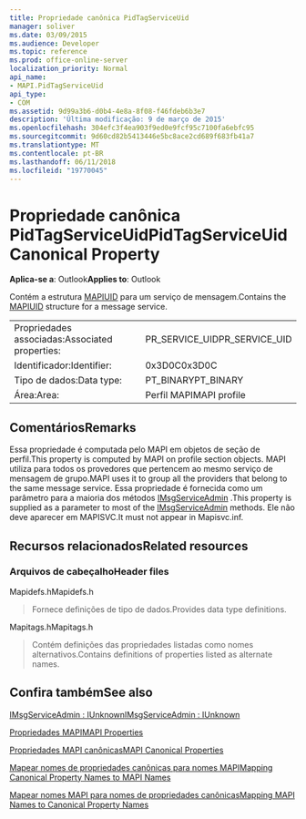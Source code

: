 ```yaml
---
title: Propriedade canônica PidTagServiceUid
manager: soliver
ms.date: 03/09/2015
ms.audience: Developer
ms.topic: reference
ms.prod: office-online-server
localization_priority: Normal
api_name:
- MAPI.PidTagServiceUid
api_type:
- COM
ms.assetid: 9d99a3b6-d0b4-4e8a-8f08-f46fdeb6b3e7
description: 'Última modificação: 9 de março de 2015'
ms.openlocfilehash: 304efc3f4ea903f9ed0e9fcf95c7100fa6ebfc95
ms.sourcegitcommit: 9d60cd82b5413446e5bc8ace2cd689f683fb41a7
ms.translationtype: MT
ms.contentlocale: pt-BR
ms.lasthandoff: 06/11/2018
ms.locfileid: "19770045"
---
```

# <a name="pidtagserviceuid-canonical-property"></a><span data-ttu-id="f5fe5-103">Propriedade canônica PidTagServiceUid</span><span class="sxs-lookup"><span data-stu-id="f5fe5-103">PidTagServiceUid Canonical Property</span></span>

  
  
<span data-ttu-id="f5fe5-104">**Aplica-se a**: Outlook</span><span class="sxs-lookup"><span data-stu-id="f5fe5-104">**Applies to**: Outlook</span></span> 
  
<span data-ttu-id="f5fe5-105">Contém a estrutura [MAPIUID](mapiuid.md) para um serviço de mensagem.</span><span class="sxs-lookup"><span data-stu-id="f5fe5-105">Contains the [MAPIUID](mapiuid.md) structure for a message service.</span></span> 
  
|||
|:-----|:-----|
|<span data-ttu-id="f5fe5-106">Propriedades associadas:</span><span class="sxs-lookup"><span data-stu-id="f5fe5-106">Associated properties:</span></span>  <br/> |<span data-ttu-id="f5fe5-107">PR_SERVICE_UID</span><span class="sxs-lookup"><span data-stu-id="f5fe5-107">PR_SERVICE_UID</span></span>  <br/> |
|<span data-ttu-id="f5fe5-108">Identificador:</span><span class="sxs-lookup"><span data-stu-id="f5fe5-108">Identifier:</span></span>  <br/> |<span data-ttu-id="f5fe5-109">0x3D0C</span><span class="sxs-lookup"><span data-stu-id="f5fe5-109">0x3D0C</span></span>  <br/> |
|<span data-ttu-id="f5fe5-110">Tipo de dados:</span><span class="sxs-lookup"><span data-stu-id="f5fe5-110">Data type:</span></span>  <br/> |<span data-ttu-id="f5fe5-111">PT_BINARY</span><span class="sxs-lookup"><span data-stu-id="f5fe5-111">PT_BINARY</span></span>  <br/> |
|<span data-ttu-id="f5fe5-112">Área:</span><span class="sxs-lookup"><span data-stu-id="f5fe5-112">Area:</span></span>  <br/> |<span data-ttu-id="f5fe5-113">Perfil MAPI</span><span class="sxs-lookup"><span data-stu-id="f5fe5-113">MAPI profile</span></span>  <br/> |
   
## <a name="remarks"></a><span data-ttu-id="f5fe5-114">Comentários</span><span class="sxs-lookup"><span data-stu-id="f5fe5-114">Remarks</span></span>

<span data-ttu-id="f5fe5-115">Essa propriedade é computada pelo MAPI em objetos de seção de perfil.</span><span class="sxs-lookup"><span data-stu-id="f5fe5-115">This property is computed by MAPI on profile section objects.</span></span> <span data-ttu-id="f5fe5-116">MAPI utiliza para todos os provedores que pertencem ao mesmo serviço de mensagem de grupo.</span><span class="sxs-lookup"><span data-stu-id="f5fe5-116">MAPI uses it to group all the providers that belong to the same message service.</span></span> <span data-ttu-id="f5fe5-117">Essa propriedade é fornecida como um parâmetro para a maioria dos métodos [IMsgServiceAdmin](imsgserviceadminiunknown.md) .</span><span class="sxs-lookup"><span data-stu-id="f5fe5-117">This property is supplied as a parameter to most of the [IMsgServiceAdmin](imsgserviceadminiunknown.md) methods.</span></span> <span data-ttu-id="f5fe5-118">Ele não deve aparecer em MAPISVC.</span><span class="sxs-lookup"><span data-stu-id="f5fe5-118">It must not appear in Mapisvc.inf.</span></span> 
  
## <a name="related-resources"></a><span data-ttu-id="f5fe5-119">Recursos relacionados</span><span class="sxs-lookup"><span data-stu-id="f5fe5-119">Related resources</span></span>

### <a name="header-files"></a><span data-ttu-id="f5fe5-120">Arquivos de cabeçalho</span><span class="sxs-lookup"><span data-stu-id="f5fe5-120">Header files</span></span>

<span data-ttu-id="f5fe5-121">Mapidefs.h</span><span class="sxs-lookup"><span data-stu-id="f5fe5-121">Mapidefs.h</span></span>
  
> <span data-ttu-id="f5fe5-122">Fornece definições de tipo de dados.</span><span class="sxs-lookup"><span data-stu-id="f5fe5-122">Provides data type definitions.</span></span>
    
<span data-ttu-id="f5fe5-123">Mapitags.h</span><span class="sxs-lookup"><span data-stu-id="f5fe5-123">Mapitags.h</span></span>
  
> <span data-ttu-id="f5fe5-124">Contém definições das propriedades listadas como nomes alternativos.</span><span class="sxs-lookup"><span data-stu-id="f5fe5-124">Contains definitions of properties listed as alternate names.</span></span>
    
## <a name="see-also"></a><span data-ttu-id="f5fe5-125">Confira também</span><span class="sxs-lookup"><span data-stu-id="f5fe5-125">See also</span></span>



[<span data-ttu-id="f5fe5-126">IMsgServiceAdmin : IUnknown</span><span class="sxs-lookup"><span data-stu-id="f5fe5-126">IMsgServiceAdmin : IUnknown</span></span>](imsgserviceadminiunknown.md)


[<span data-ttu-id="f5fe5-127">Propriedades MAPI</span><span class="sxs-lookup"><span data-stu-id="f5fe5-127">MAPI Properties</span></span>](mapi-properties.md)
  
[<span data-ttu-id="f5fe5-128">Propriedades MAPI canônicas</span><span class="sxs-lookup"><span data-stu-id="f5fe5-128">MAPI Canonical Properties</span></span>](mapi-canonical-properties.md)
  
[<span data-ttu-id="f5fe5-129">Mapear nomes de propriedades canônicas para nomes MAPI</span><span class="sxs-lookup"><span data-stu-id="f5fe5-129">Mapping Canonical Property Names to MAPI Names</span></span>](mapping-canonical-property-names-to-mapi-names.md)
  
[<span data-ttu-id="f5fe5-130">Mapear nomes MAPI para nomes de propriedades canônicas</span><span class="sxs-lookup"><span data-stu-id="f5fe5-130">Mapping MAPI Names to Canonical Property Names</span></span>](mapping-mapi-names-to-canonical-property-names.md)

